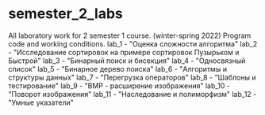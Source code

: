 # semester_2_labs
All laboratory work for 2 semester 1 course. (winter-spring 2022) Program code and working conditions. 
lab_1 - "Оценка сложности алгоритма"
lab_2 - "Исследование сортировок на примере сортировок Пузырьком и Быстрой"
lab_3 - "Бинарный поиск и бисекция"
lab_4 - "Односвязный список"
lab_5 - "Бинарное дерево поиска"
lab_6 - "Алгоритмы и структуры данных"
lab_7 - "Перегрузка операторов"
lab_8 - "Шаблоны и тестирование"
lab_9 - "BMP - расширение изображения"
lab_10 - "Поворот изображения"
lab_11 - "Наследование и полиморфизм"
lab_12 - "Умные указатели"
